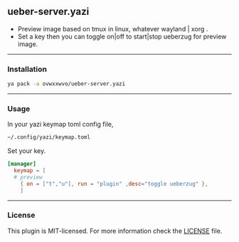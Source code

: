 ## ueber-server.yazi

- Preview image based on tmux in linux, whatever wayland | xorg .
- Set a key then you can toggle on|off to start|stop ueberzug for preview image.

---
### Installation

```sh
ya pack -a ovwxxwvo/ueber-server.yazi
```


---
### Usage

In your yazi keymap toml config file,
```sh
~/.config/yazi/keymap.toml
```

Set your key.
``` toml
[manager]
  keymap = [
  # preview
    { on = ["t","u"], run = "plugin" ,desc="toggle ueberzug" },
    ]
```

---
### License

This plugin is MIT-licensed. For more information check the [LICENSE](LICENSE) file.


